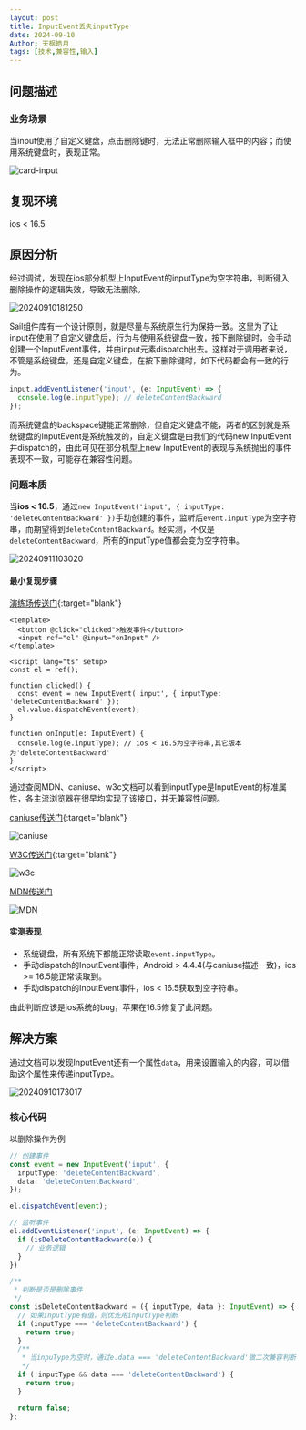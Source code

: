 ```yaml
---
layout: post
title: InputEvent丢失inputType
date: 2024-09-10
Author: 天枫皓月
tags: [技术,兼容性,输入]
---
```


## 问题描述
### 业务场景
当input使用了自定义键盘，点击删除键时，无法正常删除输入框中的内容；而使用系统键盘时，表现正常。

![card-input](https://public.litong.life/blog/card-input.gif)

## 复现环境
ios < 16.5

## 原因分析
经过调试，发现在ios部分机型上InputEvent的inputType为空字符串，判断键入删除操作的逻辑失效，导致无法删除。

![20240910181250](https://public.litong.life/blog/20240910181250.png)

Sail组件库有一个设计原则，就是尽量与系统原生行为保持一致。这里为了让input在使用了自定义键盘后，行为与使用系统键盘一致，按下删除键时，会手动创建一个InputEvent事件，并由input元素dispatch出去。这样对于调用者来说，不管是系统键盘，还是自定义键盘，在按下删除键时，如下代码都会有一致的行为。

```ts
input.addEventListener('input', (e: InputEvent) => {
  console.log(e.inputType); // deleteContentBackward
});
```

而系统键盘的backspace键能正常删除，但自定义键盘不能，两者的区别就是系统键盘的InputEvent是系统触发的，自定义键盘是由我们的代码new InputEvent并dispatch的，由此可见在部分机型上new InputEvent的表现与系统抛出的事件表现不一致，可能存在兼容性问题。

### 问题本质
当**ios < 16.5**，通过`new InputEvent('input', { inputType: 'deleteContentBackward' })`手动创建的事件，监听后`event.inputType`为空字符串，而期望得到`deleteContentBackward`。经实测，不仅是`deleteContentBackward`，所有的inputType值都会变为空字符串。

![20240911103020](https://public.litong.life/blog/20240911103020.png)

#### 最小复现步骤
[演练场传送门](https://playcode.io/1993768){:target="blank"}

```vue
<template>
  <button @click="clicked">触发事件</button>
  <input ref="el" @input="onInput" />
</template>

<script lang="ts" setup>
const el = ref();

function clicked() {
  const event = new InputEvent('input', { inputType: 'deleteContentBackward' });
  el.value.dispatchEvent(event);
}

function onInput(e: InputEvent) {
  console.log(e.inputType); // ios < 16.5为空字符串,其它版本为'deleteContentBackward'
}
</script>
```
通过查阅MDN、caniuse、w3c文档可以看到inputType是InputEvent的标准属性，各主流浏览器在很早均实现了该接口，并无兼容性问题。

[caniuse传送门](https://www.w3.org/TR/uievents/#inputevent){:target="blank"}

![caniuse](https://public.litong.life/blog/20240910165045.png)

[W3C传送门](https://www.w3.org/TR/uievents/#inputevent){:target="blank"}

![w3c](https://public.litong.life/blog/20240910170041.png)

[MDN传送门](https://developer.mozilla.org/en-US/docs/Web/API/InputEvent/inputType)

![MDN](https://public.litong.life/blog/20240910172728.png)

#### 实测表现
* 系统键盘，所有系统下都能正常读取`event.inputType`。
* 手动dispatch的InputEvent事件，Android > 4.4.4(与caniuse描述一致)，ios >= 16.5能正常读取到。
* 手动dispatch的InputEvent事件，ios < 16.5获取到空字符串。

由此判断应该是ios系统的bug，苹果在16.5修复了此问题。

## 解决方案
通过文档可以发现InputEvent还有一个属性`data`，用来设置输入的内容，可以借助这个属性来传递inputType。

![20240910173017](https://public.litong.life/blog/20240910173017.png)

### 核心代码
以删除操作为例

```ts
// 创建事件
const event = new InputEvent('input', {
  inputType: 'deleteContentBackward',
  data: 'deleteContentBackward',
});

el.dispatchEvent(event);

// 监听事件
el.addEventListener('input', (e: InputEvent) => {
  if (isDeleteContentBackward(e)) {
    // 业务逻辑
  }
})

/**
 * 判断是否是删除事件
 */
const isDeleteContentBackward = ({ inputType, data }: InputEvent) => {
  // 如果inputType有值，则优先用inputType判断
  if (inputType === 'deleteContentBackward') {
    return true;
  }
  /**
   * 当inpuType为空时，通过e.data === 'deleteContentBackward'做二次兼容判断
   */
  if (!inputType && data === 'deleteContentBackward') {
    return true;
  }

  return false;
};
```